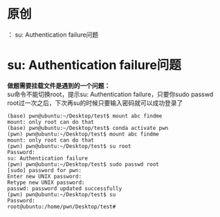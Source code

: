 # 原创
：  su: Authentication failure问题

# su: Authentication failure问题

**做题需要挂载文件是遇到的一个问题：**<br/> su命令不能切换root，提示su: Authentication failure，只要你sudo passwd root过一次之后，下次再su的时候只要输入密码就可以成功登录了

```
(base) pwn@ubuntu:~/Desktop/test$ mount abc findme 
mount: only root can do that
(base) pwn@ubuntu:~/Desktop/test$ conda activate pwn
(pwn) pwn@ubuntu:~/Desktop/test$ mount abc findme 
mount: only root can do that
(pwn) pwn@ubuntu:~/Desktop/test$ su root
Password: 
su: Authentication failure
(pwn) pwn@ubuntu:~/Desktop/test$ sudo passwd root
[sudo] password for pwn: 
Enter new UNIX password: 
Retype new UNIX password: 
passwd: password updated successfully
(pwn) pwn@ubuntu:~/Desktop/test$ su
Password: 
root@ubuntu:/home/pwn/Desktop/test# 


```
